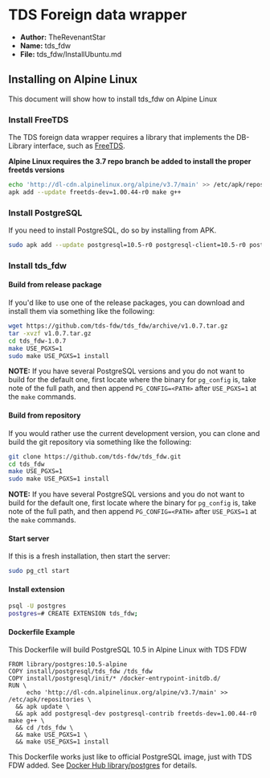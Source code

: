 # TDS Foreign data wrapper

* **Author:** TheRevenantStar
* **Name:** tds_fdw
* **File:** tds_fdw/InstallUbuntu.md

## Installing on Alpine Linux

This document will show how to install tds_fdw on Alpine Linux

### Install FreeTDS

The TDS foreign data wrapper requires a library that implements the DB-Library interface,
such as [FreeTDS](http://www.freetds.org).

**Alpine Linux requires the 3.7 repo branch be added to install the proper freetds versions**

```bash
echo 'http://dl-cdn.alpinelinux.org/alpine/v3.7/main' >> /etc/apk/repositories
apk add --update freetds-dev=1.00.44-r0 make g++
```

### Install PostgreSQL

If you need to install PostgreSQL, do so by installing from APK.

```bash
sudo apk add --update postgresql=10.5-r0 postgresql-client=10.5-r0 postgresql-dev=10.5-r0
```

### Install tds_fdw

#### Build from release package

If you'd like to use one of the release packages, you can download and install them via something like the following:

```bash
wget https://github.com/tds-fdw/tds_fdw/archive/v1.0.7.tar.gz
tar -xvzf v1.0.7.tar.gz
cd tds_fdw-1.0.7
make USE_PGXS=1
sudo make USE_PGXS=1 install
```

**NOTE:** If you have several PostgreSQL versions and you do not want to build for the default one, first locate where the binary for `pg_config` is, take note of the full path, and then append `PG_CONFIG=<PATH>` after `USE_PGXS=1` at the `make` commands.

#### Build from repository

If you would rather use the current development version, you can clone and build the git repository via something like the following:

```bash
git clone https://github.com/tds-fdw/tds_fdw.git
cd tds_fdw
make USE_PGXS=1
sudo make USE_PGXS=1 install
```

**NOTE:** If you have several PostgreSQL versions and you do not want to build for the default one, first locate where the binary for `pg_config` is, take note of the full path, and then append `PG_CONFIG=<PATH>` after `USE_PGXS=1` at the `make` commands.

#### Start server

If this is a fresh installation, then start the server:

```bash
sudo pg_ctl start
```

#### Install extension

```bash
psql -U postgres
postgres=# CREATE EXTENSION tds_fdw;
```

#### Dockerfile Example
This Dockerfile will build PostgreSQL 10.5 in Alpine Linux with TDS FDW

```
FROM library/postgres:10.5-alpine
COPY install/postgresql/tds_fdw /tds_fdw
COPY install/postgresql/init/* /docker-entrypoint-initdb.d/
RUN \
     echo 'http://dl-cdn.alpinelinux.org/alpine/v3.7/main' >> /etc/apk/repositories \
  && apk update \
  && apk add postgresql-dev postgresql-contrib freetds-dev=1.00.44-r0 make g++ \
  && cd /tds_fdw \
  && make USE_PGXS=1 \
  && make USE_PGXS=1 install
```

This Dockerfile works just like to official PostgreSQL image, just with TDS FDW added.
See [Docker Hub library/postgres](https://hub.docker.com/_/postgres/) for details.
